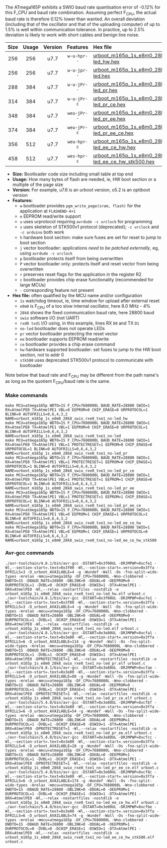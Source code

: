 The ATmega165P exhibits a SWIO baud rate quantisation error of -0.12% for this F_CPU and baud rate combination. Assuming perfect F<sub>CPU</sub>, the actual baud rate is therefore 0.12% lower than wanted. An overall deviation (including that of the oscillator and that of the uploading computer) of up to 1.5% is well within communication tolerance. In practice, up to 2.5% deviation is likely to work with short cables and benign line noise.

|Size|Usage|Version|Features|Hex file|
|:-:|:-:|:-:|:-:|:--|
|256|256|u7.7|`w-u-hpr--`|[urboot_m165p_1s_e8m0_28k8_swio_rxe0_txe1_no-led_hw.hex](https://raw.githubusercontent.com/stefanrueger/urboot.hex/main/mcus/atmega165p/watchdog_1_s/internal_oscillator-4%25/%2B8m000000_hz/%2B%2B28k8_baud/uart0_rxe0_txe1/no-led/urboot_m165p_1s_e8m0_28k8_swio_rxe0_txe1_no-led_hw.hex)|
|256|256|u7.7|`w-u-jpr--`|[urboot_m165p_1s_e8m0_28k8_swio_rxe0_txe1_no-led.hex](https://raw.githubusercontent.com/stefanrueger/urboot.hex/main/mcus/atmega165p/watchdog_1_s/internal_oscillator-4%25/%2B8m000000_hz/%2B%2B28k8_baud/uart0_rxe0_txe1/no-led/urboot_m165p_1s_e8m0_28k8_swio_rxe0_txe1_no-led.hex)|
|288|384|u7.7|`w-u-jPr--`|[urboot_m165p_1s_e8m0_28k8_swio_rxe0_txe1_no-led_pr.hex](https://raw.githubusercontent.com/stefanrueger/urboot.hex/main/mcus/atmega165p/watchdog_1_s/internal_oscillator-4%25/%2B8m000000_hz/%2B%2B28k8_baud/uart0_rxe0_txe1/no-led/urboot_m165p_1s_e8m0_28k8_swio_rxe0_txe1_no-led_pr.hex)|
|314|384|u7.7|`w-u-jPr-c`|[urboot_m165p_1s_e8m0_28k8_swio_rxe0_txe1_no-led_pr_ce.hex](https://raw.githubusercontent.com/stefanrueger/urboot.hex/main/mcus/atmega165p/watchdog_1_s/internal_oscillator-4%25/%2B8m000000_hz/%2B%2B28k8_baud/uart0_rxe0_txe1/no-led/urboot_m165p_1s_e8m0_28k8_swio_rxe0_txe1_no-led_pr_ce.hex)|
|348|384|u7.7|`weu-jPr--`|[urboot_m165p_1s_e8m0_28k8_swio_rxe0_txe1_no-led_pr_ee.hex](https://raw.githubusercontent.com/stefanrueger/urboot.hex/main/mcus/atmega165p/watchdog_1_s/internal_oscillator-4%25/%2B8m000000_hz/%2B%2B28k8_baud/uart0_rxe0_txe1/no-led/urboot_m165p_1s_e8m0_28k8_swio_rxe0_txe1_no-led_pr_ee.hex)|
|374|384|u7.7|`weu-jPr-c`|[urboot_m165p_1s_e8m0_28k8_swio_rxe0_txe1_no-led_pr_ee_ce.hex](https://raw.githubusercontent.com/stefanrueger/urboot.hex/main/mcus/atmega165p/watchdog_1_s/internal_oscillator-4%25/%2B8m000000_hz/%2B%2B28k8_baud/uart0_rxe0_txe1/no-led/urboot_m165p_1s_e8m0_28k8_swio_rxe0_txe1_no-led_pr_ee_ce.hex)|
|356|512|u7.7|`weu-hpr-c`|[urboot_m165p_1s_e8m0_28k8_swio_rxe0_txe1_no-led_ee_ce_hw.hex](https://raw.githubusercontent.com/stefanrueger/urboot.hex/main/mcus/atmega165p/watchdog_1_s/internal_oscillator-4%25/%2B8m000000_hz/%2B%2B28k8_baud/uart0_rxe0_txe1/no-led/urboot_m165p_1s_e8m0_28k8_swio_rxe0_txe1_no-led_ee_ce_hw.hex)|
|458|512|u7.7|`wes-hpr-c`|[urboot_m165p_1s_e8m0_28k8_swio_rxe0_txe1_no-led_ee_ce_hw_stk500.hex](https://raw.githubusercontent.com/stefanrueger/urboot.hex/main/mcus/atmega165p/watchdog_1_s/internal_oscillator-4%25/%2B8m000000_hz/%2B%2B28k8_baud/uart0_rxe0_txe1/no-led/urboot_m165p_1s_e8m0_28k8_swio_rxe0_txe1_no-led_ee_ce_hw_stk500.hex)|

- **Size:** Bootloader code size including small table at top end
- **Usage:** How many bytes of flash are needed, ie, HW boot section or a multiple of the page size
- **Version:** For example, u7.6 is an urboot version, o5.2 is an optiboot version
- **Features:**
  + `w` bootloader provides `pgm_write_page(sram, flash)` for the application at `FLASHEND-4+1`
  + `e` EEPROM read/write support
  + `u` uses urprotocol requiring `avrdude -c urclock` for programming
  + `s` uses skeleton of STK500v1 protocol (deprecated); `-c urclock` and `-c arduino` both work
  + `h` hardware boot section: make sure fuses are set for reset to jump to boot section
  + `j` vector bootloader: applications *need to be patched externally*, eg, using `avrdude -c urclock`
  + `p` bootloader protects itself from being overwritten
  + `P` vector bootloader only: protects itself and reset vector from being overwritten
  + `r` preserves reset flags for the application in the register R2
  + `c` bootloader provides chip erase functionality (recommended for large MCUs)
  + `-` corresponding feature not present
- **Hex file:** often qualified by the MCU name and/or configuration
  + `1s` watchdog timeout, ie, time window for upload after external reset
  + `e8m0` is F<sub>CPU</sub> of a too slow internal oscillator, here 8.0 MHz - 4%
  + `28k8` shows the fixed communication baud rate, here 28800 baud
  + `swio` software I/O (not UART)
  + `rxd0 txd1` I/O using, in this example, lines RX `D0` and TX `D1`
  + `no-led` bootloader does not operate LEDs
  + `pr` vector bootloader protecting the reset vector
  + `ee` bootloader supports EEPROM read/write
  + `ce` bootloader provides a chip erase command
  + `hw` hardware supported bootloader: set fuses to jump to the HW boot section, not to addr 0
  + `stk500` uses deprecated STK500v1 protocol to communicate with bootloader


Note below that baud rate and F<sub>CPU</sub> may be different from the path name's as long as the quotient F<sub>CPU</sub>/baud rate is the same.

### Make commands
```
make MCU=atmega165p WDTO=1S F_CPU=7680000L BAUD_RATE=28800 SWIO=1 RX=AtmelPE0 TX=AtmelPE1 VBL=0 EEPROM=0 CHIP_ERASE=0 URPROTOCOL=1 BLINK=0 AUTOFRILLS=0,6,4,3,2 NAME=urboot_m165p_1s_e8m0_28k8_swio_rxe0_txe1_no-led_hw
make MCU=atmega165p WDTO=1S F_CPU=7680000L BAUD_RATE=28800 SWIO=1 RX=AtmelPE0 TX=AtmelPE1 VBL=1 EEPROM=0 CHIP_ERASE=0 URPROTOCOL=1 BLINK=0 AUTOFRILLS=0,6,4,3,2 NAME=urboot_m165p_1s_e8m0_28k8_swio_rxe0_txe1_no-led
make MCU=atmega165p WDTO=1S F_CPU=7680000L BAUD_RATE=28800 SWIO=1 RX=AtmelPE0 TX=AtmelPE1 VBL=1 PROTECTRESET=1 EEPROM=0 CHIP_ERASE=0 URPROTOCOL=1 BLINK=0 AUTOFRILLS=0,6,4,3,2 NAME=urboot_m165p_1s_e8m0_28k8_swio_rxe0_txe1_no-led_pr
make MCU=atmega165p WDTO=1S F_CPU=7680000L BAUD_RATE=28800 SWIO=1 RX=AtmelPE0 TX=AtmelPE1 VBL=1 PROTECTRESET=1 EEPROM=0 CHIP_ERASE=1 URPROTOCOL=1 BLINK=0 AUTOFRILLS=0,6,4,3,2 NAME=urboot_m165p_1s_e8m0_28k8_swio_rxe0_txe1_no-led_pr_ce
make MCU=atmega165p WDTO=1S F_CPU=7680000L BAUD_RATE=28800 SWIO=1 RX=AtmelPE0 TX=AtmelPE1 VBL=1 PROTECTRESET=1 EEPROM=1 CHIP_ERASE=0 URPROTOCOL=1 BLINK=0 AUTOFRILLS=0,6,4,3,2 NAME=urboot_m165p_1s_e8m0_28k8_swio_rxe0_txe1_no-led_pr_ee
make MCU=atmega165p WDTO=1S F_CPU=7680000L BAUD_RATE=28800 SWIO=1 RX=AtmelPE0 TX=AtmelPE1 VBL=1 PROTECTRESET=1 EEPROM=1 CHIP_ERASE=1 URPROTOCOL=1 BLINK=0 AUTOFRILLS=0,6,4,3,2 NAME=urboot_m165p_1s_e8m0_28k8_swio_rxe0_txe1_no-led_pr_ee_ce
make MCU=atmega165p WDTO=1S F_CPU=7680000L BAUD_RATE=28800 SWIO=1 RX=AtmelPE0 TX=AtmelPE1 VBL=0 EEPROM=1 CHIP_ERASE=1 URPROTOCOL=1 BLINK=0 AUTOFRILLS=0,6,4,3,2 NAME=urboot_m165p_1s_e8m0_28k8_swio_rxe0_txe1_no-led_ee_ce_hw
make MCU=atmega165p WDTO=1S F_CPU=7680000L BAUD_RATE=28800 SWIO=1 RX=AtmelPE0 TX=AtmelPE1 VBL=0 EEPROM=1 CHIP_ERASE=1 URPROTOCOL=0 BLINK=0 AUTOFRILLS=0,6,4,3,2 NAME=urboot_m165p_1s_e8m0_28k8_swio_rxe0_txe1_no-led_ee_ce_hw_stk500
```

### Avr-gcc commands
```
./avr-toolchain/4.8.1/bin/avr-gcc -DSTART=0x3f00UL -DRJMPWP=0xcfe1 -Wl,--section-start=.text=0x3f00 -Wl,--section-start=.version=0x3ffa -DFRILLS=3 -D_urboot_AVAILABLE=4 -g -Wundef -Wall -Os -fno-split-wide-types -mrelax -mmcu=atmega165p -DF_CPU=7680000L -Wno-clobbered -DWDTO=1S -DBAUD_RATE=28800 -DBLINK=0 -DDUAL=0 -DEEPROM=0 -DURPROTOCOL=1 -DVBL=0 -DCHIP_ERASE=0 -DSWIO=1 -DTX=AtmelPE1 -DRX=AtmelPE0 -Wl,--relax -nostartfiles -nostdlib -o urboot_m165p_1s_e8m0_28k8_swio_rxe0_txe1_no-led_hw.elf urboot.c
./avr-toolchain/4.8.1/bin/avr-gcc -DSTART=0x3f00UL -DRJMPWP=0xcfe1 -Wl,--section-start=.text=0x3f00 -Wl,--section-start=.version=0x3ffa -DFRILLS=3 -D_urboot_AVAILABLE=4 -g -Wundef -Wall -Os -fno-split-wide-types -mrelax -mmcu=atmega165p -DF_CPU=7680000L -Wno-clobbered -DWDTO=1S -DBAUD_RATE=28800 -DBLINK=0 -DDUAL=0 -DEEPROM=0 -DURPROTOCOL=1 -DVBL=1 -DCHIP_ERASE=0 -DSWIO=1 -DTX=AtmelPE1 -DRX=AtmelPE0 -Wl,--relax -nostartfiles -nostdlib -o urboot_m165p_1s_e8m0_28k8_swio_rxe0_txe1_no-led.elf urboot.c
./avr-toolchain/4.8.1/bin/avr-gcc -DSTART=0x3e80UL -DRJMPWP=0xcfa1 -Wl,--section-start=.text=0x3e80 -Wl,--section-start=.version=0x3ffa -DFRILLS=6 -D_urboot_AVAILABLE=114 -g -Wundef -Wall -Os -fno-split-wide-types -mrelax -mmcu=atmega165p -DF_CPU=7680000L -Wno-clobbered -DWDTO=1S -DBAUD_RATE=28800 -DBLINK=0 -DDUAL=0 -DEEPROM=0 -DURPROTOCOL=1 -DVBL=1 -DCHIP_ERASE=0 -DSWIO=1 -DTX=AtmelPE1 -DRX=AtmelPE0 -DPROTECTRESET=1 -Wl,--relax -nostartfiles -nostdlib -o urboot_m165p_1s_e8m0_28k8_swio_rxe0_txe1_no-led_pr.elf urboot.c
./avr-toolchain/4.8.1/bin/avr-gcc -DSTART=0x3e80UL -DRJMPWP=0xcfae -Wl,--section-start=.text=0x3e80 -Wl,--section-start=.version=0x3ffa -DFRILLS=6 -D_urboot_AVAILABLE=88 -g -Wundef -Wall -Os -fno-split-wide-types -mrelax -mmcu=atmega165p -DF_CPU=7680000L -Wno-clobbered -DWDTO=1S -DBAUD_RATE=28800 -DBLINK=0 -DDUAL=0 -DEEPROM=0 -DURPROTOCOL=1 -DVBL=1 -DCHIP_ERASE=1 -DSWIO=1 -DTX=AtmelPE1 -DRX=AtmelPE0 -DPROTECTRESET=1 -Wl,--relax -nostartfiles -nostdlib -o urboot_m165p_1s_e8m0_28k8_swio_rxe0_txe1_no-led_pr_ce.elf urboot.c
./avr-toolchain/5.4.0/bin/avr-gcc -DSTART=0x3e80UL -DRJMPWP=0xcfbf -Wl,--section-start=.text=0x3e80 -Wl,--section-start=.version=0x3ffa -DFRILLS=6 -D_urboot_AVAILABLE=54 -g -Wundef -Wall -Os -fno-split-wide-types -mrelax -mmcu=atmega165p -DF_CPU=7680000L -Wno-clobbered -DWDTO=1S -DBAUD_RATE=28800 -DBLINK=0 -DDUAL=0 -DEEPROM=1 -DURPROTOCOL=1 -DVBL=1 -DCHIP_ERASE=0 -DSWIO=1 -DTX=AtmelPE1 -DRX=AtmelPE0 -DPROTECTRESET=1 -Wl,--relax -nostartfiles -nostdlib -o urboot_m165p_1s_e8m0_28k8_swio_rxe0_txe1_no-led_pr_ee.elf urboot.c
./avr-toolchain/5.4.0/bin/avr-gcc -DSTART=0x3e80UL -DRJMPWP=0xcfcc -Wl,--section-start=.text=0x3e80 -Wl,--section-start=.version=0x3ffa -DFRILLS=6 -D_urboot_AVAILABLE=28 -g -Wundef -Wall -Os -fno-split-wide-types -mrelax -mmcu=atmega165p -DF_CPU=7680000L -Wno-clobbered -DWDTO=1S -DBAUD_RATE=28800 -DBLINK=0 -DDUAL=0 -DEEPROM=1 -DURPROTOCOL=1 -DVBL=1 -DCHIP_ERASE=1 -DSWIO=1 -DTX=AtmelPE1 -DRX=AtmelPE0 -DPROTECTRESET=1 -Wl,--relax -nostartfiles -nostdlib -o urboot_m165p_1s_e8m0_28k8_swio_rxe0_txe1_no-led_pr_ee_ce.elf urboot.c
./avr-toolchain/5.4.0/bin/avr-gcc -DSTART=0x3e00UL -DRJMPWP=0xcf8c -Wl,--section-start=.text=0x3e00 -Wl,--section-start=.version=0x3ffa -DFRILLS=6 -D_urboot_AVAILABLE=174 -g -Wundef -Wall -Os -fno-split-wide-types -mrelax -mmcu=atmega165p -DF_CPU=7680000L -Wno-clobbered -DWDTO=1S -DBAUD_RATE=28800 -DBLINK=0 -DDUAL=0 -DEEPROM=1 -DURPROTOCOL=1 -DVBL=0 -DCHIP_ERASE=1 -DSWIO=1 -DTX=AtmelPE1 -DRX=AtmelPE0 -Wl,--relax -nostartfiles -nostdlib -o urboot_m165p_1s_e8m0_28k8_swio_rxe0_txe1_no-led_ee_ce_hw.elf urboot.c
./avr-toolchain/5.4.0/bin/avr-gcc -DSTART=0x3e00UL -DRJMPWP=0xcfbe -Wl,--section-start=.text=0x3e00 -Wl,--section-start=.version=0x3ffa -DFRILLS=6 -D_urboot_AVAILABLE=74 -g -Wundef -Wall -Os -fno-split-wide-types -mrelax -mmcu=atmega165p -DF_CPU=7680000L -Wno-clobbered -DWDTO=1S -DBAUD_RATE=28800 -DBLINK=0 -DDUAL=0 -DEEPROM=1 -DURPROTOCOL=0 -DVBL=0 -DCHIP_ERASE=1 -DSWIO=1 -DTX=AtmelPE1 -DRX=AtmelPE0 -Wl,--relax -nostartfiles -nostdlib -o urboot_m165p_1s_e8m0_28k8_swio_rxe0_txe1_no-led_ee_ce_hw_stk500.elf urboot.c
```

